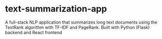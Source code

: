 # text-summarization-app
A full-stack NLP application that summarizes long text documents using the TextRank algorithm with TF-IDF and PageRank. Built with Python (Flask) backend and React frontend
